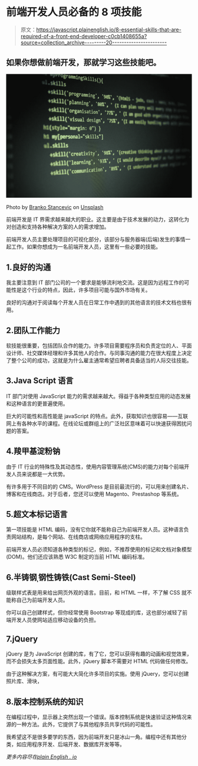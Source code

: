 # 前端开发人员必备的 8 项技能

> 原文：<https://javascript.plainenglish.io/8-essential-skills-that-are-required-of-a-front-end-developer-c0cb1408655a?source=collection_archive---------20----------------------->

## 如果你想做前端开发，那就学习这些技能吧。

![](img/08f3fe0f441286beed35e5055343bfd6.png)

Photo by [Branko Stancevic](https://unsplash.com/@landb?utm_source=unsplash&utm_medium=referral&utm_content=creditCopyText) on [Unsplash](https://unsplash.com/s/photos/skills?utm_source=unsplash&utm_medium=referral&utm_content=creditCopyText)

前端开发是 IT 界需求越来越大的职业。这主要是由于技术发展的动力，这转化为对创造和支持各种解决方案的人的需求增加。

前端开发人员主要处理项目的可视化部分，该部分与服务器端(后端)发生的事情一起工作。如果你想成为一名前端开发人员，这里有一些必要的技能。

## 1.良好的沟通

我主要注意到 IT 部门公司的一个要求是能够流利地交流。这是因为远程工作的可能性是这个行业的特点，因此，许多项目可能与国外市场有关。

良好的沟通对于阅读每个开发人员在日常工作中遇到的其他语言的技术文档也很有用。

## 2.团队工作能力

软技能很重要，包括团队合作的能力。许多项目需要程序员和负责定位的人、平面设计师、社交媒体经理和许多其他人的合作。与同事沟通的能力在很大程度上决定了整个公司的成功，这就是为什么雇主通常希望应聘者具备适当的人际交往技能。

## 3.Java Script 语言

IT 部门对使用 JavaScript 能力的需求越来越大。得益于各种类型应用的动态发展和这种语言的更普遍使用。

巨大的可能性和高性能是 javaScript 的特点。此外，获取知识也很容易——互联网上有各种水平的课程。在线论坛或群组上的广泛社区意味着可以快速获得困扰问题的答案。

## 4.羧甲基淀粉钠

由于 IT 行业的特殊性及其动态性，使用内容管理系统(CMS)的能力对每个前端开发人员来说都是一大优势。

有许多用于不同目的的 CMS。WordPress 是目前最流行的，可以用来创建名片、博客和在线商店。对于后者，您还可以使用 Magento、Prestashop 等系统。

## 5.超文本标记语言

第一项技能是 HTML 编码，没有它你就不能称自己为前端开发人员。这种语言负责网站结构，是每个网站、在线商店或网络应用程序的支柱。

前端开发人员必须知道各种类型的标记，例如，不推荐使用的标记和文档对象模型(DOM)。他们还应该熟悉 W3C 制定的当前 HTML 编码标准。

## 6.半铸钢ˌ钢性铸铁(Cast Semi-Steel)

级联样式表是用来给出网页外观的语言。目前，和 HTML 一样，不了解 CSS 就不能称自己为前端开发人员。

你可以自己创建样式，但你经常使用 Bootstrap 等现成的库，这也部分减轻了前端开发人员使网站适应移动设备的负担。

## 7.jQuery

jQuery 是为 JavaScript 创建的库，有了它，您可以获得有趣的动画和视觉效果，而不会损失太多页面性能。此外，jQuery 脚本不需要对 HTML 代码做任何修改。

由于这种解决方案，有可能大大简化许多项目的实施。使用 jQuery，您可以创建照片库、滑块，

## 8.版本控制系统的知识

在编程过程中，显示器上突然出现一个错误。版本控制系统是快速验证这种情况来源的一种方法。此外，它提供了与其他程序员共享代码的可能性。

我希望这不是很多要学的东西，因为前端开发只是冰山一角。编程中还有其他分类，如应用程序开发、后端开发、数据库开发等等。

*更多内容尽在*[*plain English . io*](http://plainenglish.io/)